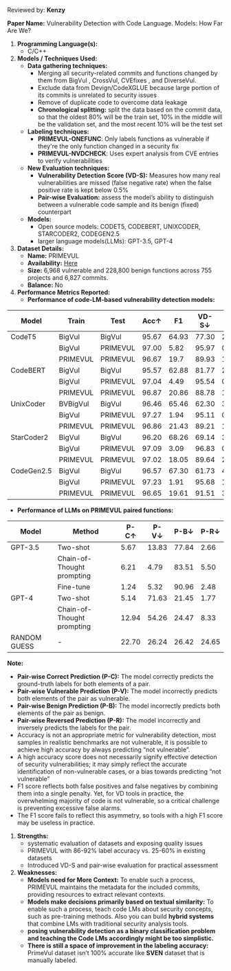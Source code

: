 Reviewed by: **Kenzy**

**Paper Name:** Vulnerability Detection with Code Language. Models: How Far Are We?

1. **Programming Language(s):**
    - C/C++
2. **Models / Techniques Used:**
    - **Data gathering techniques:**
        - Merging all security-related commits and functions changed by them from BigVul , CrossVul, CVEfixes , and DiverseVul.
        - Exclude data from Devign/CodeXGLUE because large portion of its commits is unrelated to security issues
        - Remove of duplicate code to overcome data leakage
        - **Chronological splitting:** split the data based on the commit data, so that the oldest 80% will be the train set, 10% in the middle will be the validation set, and the most recent 10% will be the test set
    - **Labeling techniques:**
        - **PRIMEVUL-ONEFUNC**: Only labels functions as vulnerable if they're the only function changed in a security fix
        - **PRIMEVUL-NVDCHECK**: Uses expert analysis from CVE entries to verify vulnerabilities
    - **New Evaluation techniques:**
        - **Vulnerability Detection Score (VD-S):** Measures how many real vulnerabilities are missed (false negative rate) when the false positive rate is kept below 0.5%
        - **Pair-wise Evaluation:** assess the model’s ability to distinguish between a vulnerable code sample and its benign (fixed) counterpart
    - **Models:**
        - Open source models: CODET5, CODEBERT, UNIXCODER, STARCODER2, CODEGEN2.5
        - larger language models(LLMs): GPT-3.5, GPT-4
3. **Dataset Details:**
    - **Name:** PRIMEVUL
    - **Availability:** [Here](https://github.com/DLVulDet/PrimeVul)
    - **Size:** 6,968 vulnerable and 228,800 benign functions across 755 projects and 6,827 commits.
    - **Balance:** No
4. **Performance Metrics Reported:**
    - **Performance of code-LM-based vulnerability detection models:**

|Model|Train|Test|Acc↑|F1|VD-S↓|P-C↑|P-V↓|P-B↓|P-R↓|
|---|---|---|---|---|---|---|---|---|---|
|CodeT5|BigVul|BigVul|95.67|64.93|77.30|24.98|50.90|22.79|1.33|
||BigVul|PRIMEVUL|97.00|5.82|95.97|0.18|3.01|96.10|0.71|
||PRIMEVUL|PRIMEVUL|96.67|19.7|89.93|1.06|12.94|84.75|1.24|
|CodeBERT|BigVul|BigVul|95.57|62.88|81.77|22.60|48.34|27.83|1.23|
||BigVul|PRIMEVUL|97.04|4.49|95.54|0.35|1.95|96.99|0.71|
||PRIMEVUL|PRIMEVUL|96.87|20.86|88.78|1.77|11.35|86.17|0.71|
|UnixCoder|BVBigVul|BigVul|96.46|65.46|62.30|39.60|23.74|33.24|3.42|
||BigVul|PRIMEVUL|97.27|1.94|95.11|0.35|0.35|98.76|0.53|
||PRIMEVUL|PRIMEVUL|96.86|21.43|89.21|1.60|12.06|85.11|1.24|
|StarCoder2|BigVul|BigVul|96.20|68.26|69.14|35.23|41.98|20.61|2.18|
||BigVul|PRIMEVUL|97.09|3.09|96.83|0.89|0.89|97.70|0.53|
||PRIMEVUL|PRIMEVUL|97.02|18.05|89.64|2.30|8.16|88.30|1.24|
|CodeGen2.5|BigVul|BigVul|96.57|67.30|61.73|40.84|26.02|29.63|3.51|
||BigVul|PRIMEVUL|97.23|1.91|95.68|1.24|0.00|98.76|0.00|
||PRIMEVUL|PRIMEVUL|96.65|19.61|91.51|3.01|10.82|84.22|1.95|

- **Performance of LLMs on PRIMEVUL paired functions:**

|Model|Method|P-C↑|P-V↓|P-B↓|P-R↓|
|---|---|---|---|---|---|
|GPT-3.5|Two-shot|5.67|13.83|77.84|2.66|
||Chain-of-Thought prompting|6.21|4.79|83.51|5.50|
||Fine-tune|1.24|5.32|90.96|2.48|
|GPT-4|Two-shot|5.14|71.63|21.45|1.77|
||Chain-of-Thought prompting|12.94|54.26|24.47|8.33|
|RANDOM GUESS|-|22.70|26.24|26.42|24.65|

**Note:**

- **Pair-wise Correct Prediction (P-C):** The model correctly predicts the ground-truth labels for both elements of a pair.
- **Pair-wise Vulnerable Prediction (P-V):** The model incorrectly predicts both elements of the pair as vulnerable.
- **Pair-wise Benign Prediction (P-B):** The model incorrectly predicts both elements of the pair as benign.
- **Pair-wise Reversed Prediction (P-R):** The model incorrectly and inversely predicts the labels for the pair.
- Accuracy is not an appropriate metric for vulnerability detection, most samples in realistic benchmarks are not vulnerable, it is possible to achieve high accuracy by always predicting “not vulnerable”.
- A high accuracy score does not necessarily signify effective detection of security vulnerabilities; it may simply reflect the accurate identification of non-vulnerable cases, or a bias towards predicting “not vulnerable”
- F1 score reflects both false positives and false negatives by combining them into a single penalty. Yet, for VD tools in practice, the overwhelming majority of code is not vulnerable, so a critical challenge is preventing excessive false alarms.
- The F1 score fails to reflect this asymmetry, so tools with a high F1 score may be useless in practice.

1. **Strengths:**
    - systematic evaluation of datasets and exposing quality issues
    - PRIMEVUL with 86-92% label accuracy vs. 25-60% in existing datasets
    - Introduced VD-S and pair-wise evaluation for practical assessment
2. **Weaknesses:**
    - **Models need for More Context:** To enable such a process, PRIMEVUL maintains the metadata for the included commits, providing resources to extract relevant contexts.
    - **Models make decisions primarily based on textual similarity:** To enable such a process, teach code LMs about security concepts, such as pre-training methods. Also you can build **hybrid systems** that combine LMs with traditional security analysis tools.
    - **posing vulnerability detection as a binary classification problem and teaching the Code LMs accordingly might be too simplistic.**
    - **There is still a space of improvement in the labeling accuracy:** PrimeVul dataset isn’t 100% accurate like **SVEN** dataset that is manually labeled.